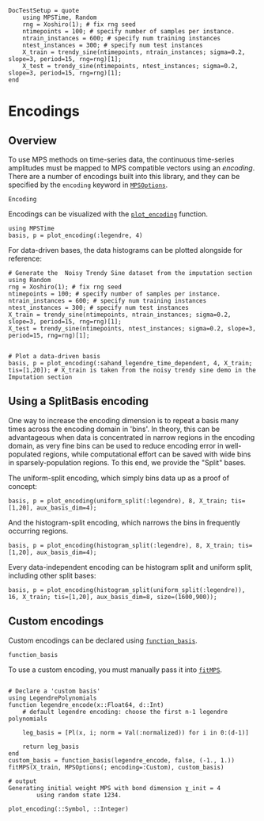 ```@meta
DocTestSetup = quote
    using MPSTime, Random
    rng = Xoshiro(1); # fix rng seed
    ntimepoints = 100; # specify number of samples per instance.
    ntrain_instances = 600; # specify num training instances
    ntest_instances = 300; # specify num test instances
    X_train = trendy_sine(ntimepoints, ntrain_instances; sigma=0.2, slope=3, period=15, rng=rng)[1];
    X_test = trendy_sine(ntimepoints, ntest_instances; sigma=0.2, slope=3, period=15, rng=rng)[1];
end
```
# Encodings
## Overview
To use MPS methods on time-series data, the continuous time-series amplitudes must be mapped to MPS compatible vectors using an *encoding*. There are a number of encodings built into this library, and they can be specified by the `encoding` keyword in [`MPSOptions`](@ref).

```@docs
Encoding
```

Encodings can be visualized with the [`plot_encoding`](@ref) function.

```@example encs
using MPSTime
basis, p = plot_encoding(:legendre, 4)
```
<!-- ![](./figures/encodings/leg.svg) -->


For data-driven bases, the data histograms can be plotted alongside for reference:
```@example encs
# Generate the  Noisy Trendy Sine dataset from the imputation section
using Random 
rng = Xoshiro(1); # fix rng seed
ntimepoints = 100; # specify number of samples per instance.
ntrain_instances = 600; # specify num training instances
ntest_instances = 300; # specify num test instances
X_train = trendy_sine(ntimepoints, ntrain_instances; sigma=0.2, slope=3, period=15, rng=rng)[1];
X_test = trendy_sine(ntimepoints, ntest_instances; sigma=0.2, slope=3, period=15, rng=rng)[1];


# Plot a data-driven basis
basis, p = plot_encoding(:sahand_legendre_time_dependent, 4, X_train; tis=[1,20]); # X_train is taken from the noisy trendy sine demo in the Imputation section
```
<!-- ![](./figures/encodings/SLTD.svg) -->

## Using a SplitBasis encoding

One way to increase the encoding dimension is to repeat a basis many times across the encoding domain in 'bins'. In theory, this can be advantageous when data is concentrated in narrow regions in the encoding domain, as very fine bins can be used to reduce encoding error in well-populated regions, while computational effort can be saved with wide bins in sparsely-population regions. To this end, we provide the "Split" bases.

The uniform-split encoding, which simply bins data up as a proof of concept:

```@example encs
basis, p = plot_encoding(uniform_split(:legendre), 8, X_train; tis=[1,20], aux_basis_dim=4);
```

<!-- ![](./figures/encodings/usplit.svg) -->

And the histogram-split encoding, which narrows the bins in frequently occurring regions.

```@example encs
basis, p = plot_encoding(histogram_split(:legendre), 8, X_train; tis=[1,20], aux_basis_dim=4);
```
<!-- ![](./figures/encodings/hsplit.svg) -->

Every data-independent encoding can be histogram split and uniform split, including other split bases:

```@example encs
basis, p = plot_encoding(histogram_split(uniform_split(:legendre)), 16, X_train; tis=[1,20], aux_basis_dim=8, size=(1600,900));
```

<!-- ![](./figures/encodings/husplit.svg) -->


## Custom encodings

Custom encodings can be declared using [`function_basis`](@ref).

```@docs
function_basis
```

To use a custom encoding, you must manually pass it into [`fitMPS`](@ref).

```jldoctest encs; filter=[r"random state 1234\.(.*)"s => "random state 1234."]

# Declare a 'custom basis'
using LegendrePolynomials
function legendre_encode(x::Float64, d::Int)
    # default legendre encoding: choose the first n-1 legendre polynomials

    leg_basis = [Pl(x, i; norm = Val(:normalized)) for i in 0:(d-1)] 
    
    return leg_basis
end
custom_basis = function_basis(legendre_encode, false, (-1., 1.))
fitMPS(X_train, MPSOptions(; encoding=:Custom), custom_basis)

# output
Generating initial weight MPS with bond dimension χ_init = 4
        using random state 1234.
```

```@docs
plot_encoding(::Symbol, ::Integer)
```
